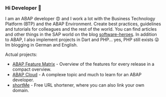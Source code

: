 ### Hi Developer 🤘

I am an ABAP developer 😍 and I work a lot with the Business Technology Platform (BTP) and the ABAP Environment. Create best practices, guidelines and tutorials for colleagues and the rest of the world. You can find articles and other things in the SAP world on the blog [software-heroes](https://software-heroes.com/en/). In addition to ABAP, I also implement projects in Dart and PHP... yes, PHP still exists 😜 Im blogging in German and English.

Actual projects:
- [ABAP Feature Matrix](https://github.com/Xexer/abap-feature-matrix) - Overview of the features for every release in a compact overview.
- [ABAP Cloud](https://software-heroes.com/en/blog/abap-cloud-introduction) - A complexe topic and much to learn for an ABAP developer.
- [shortMe](https://software-heroes.com/en/app-info/short-me) - Free URL shortener, where you can also link your own domain.
